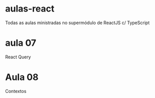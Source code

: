 # aulas-react
 Todas as aulas ministradas no supermódulo de ReactJS c/ TypeScript

# aula 07
React Query

# Aula 08
Contextos